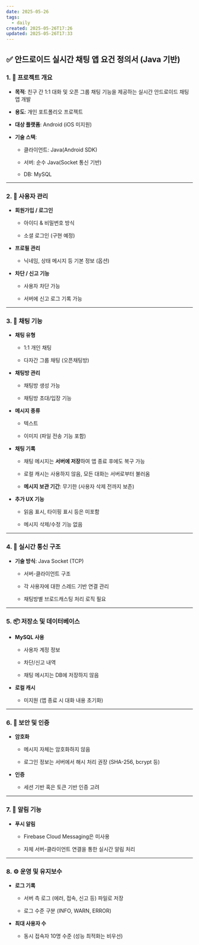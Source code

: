 ```yaml
---
date: 2025-05-26
tags:
  - daily
created: 2025-05-26T17:26
updated: 2025-05-26T17:33
---
```

## ✅ **안드로이드 실시간 채팅 앱 요건 정의서 (Java 기반)**

### 1. 📌 **프로젝트 개요**

- **목적**: 친구 간 1:1 대화 및 오픈 그룹 채팅 기능을 제공하는 실시간 안드로이드 채팅 앱 개발
    
- **용도**: 개인 포트폴리오 프로젝트
    
- **대상 플랫폼**: Android (iOS 미지원)
    
- **기술 스택**:
    
    - 클라이언트: Java(Android SDK)
        
    - 서버: 순수 Java(Socket 통신 기반)
        
    - DB: MySQL
        

---

### 2. 👤 **사용자 관리**

- **회원가입 / 로그인**
    
    - 아이디 & 비밀번호 방식
        
    - 소셜 로그인 (구현 예정)
        
- **프로필 관리**
    
    - 닉네임, 상태 메시지 등 기본 정보 (옵션)
        
- **차단 / 신고 기능**
    
    - 사용자 차단 가능
        
    - 서버에 신고 로그 기록 가능
        

---

### 3. 💬 **채팅 기능**

- **채팅 유형**
    
    - 1:1 개인 채팅
        
    - 다자간 그룹 채팅 (오픈채팅방)
        
- **채팅방 관리**
    
    - 채팅방 생성 가능
        
    - 채팅방 초대/입장 기능
        
- **메시지 종류**
    
    - 텍스트
        
    - 이미지 (파일 전송 기능 포함)
        
- **채팅 기록**
    
	- 채팅 메시지는 **서버에 저장**하여 앱 종료 후에도 복구 가능
	    
	- 로컬 캐시는 사용하지 않음, 모든 대화는 서버로부터 불러옴
	    
	- **메시지 보관 기간**: 무기한 (사용자 삭제 전까지 보존)
        
- **추가 UX 기능**
    
    - 읽음 표시, 타이핑 표시 등은 미포함
        
    - 메시지 삭제/수정 기능 없음
        

---

### 4. 🔄 **실시간 통신 구조**

- **기술 방식**: Java Socket (TCP)
    
    - 서버-클라이언트 구조
        
    - 각 사용자에 대한 스레드 기반 연결 관리
        
    - 채팅방별 브로드캐스팅 처리 로직 필요
        

---

### 5. 📦 **저장소 및 데이터베이스**

- **MySQL 사용**
    
    - 사용자 계정 정보
        
    - 차단/신고 내역
        
    - 채팅 메시지는 DB에 저장하지 않음
        
- **로컬 캐시**
    
    - 미지원 (앱 종료 시 대화 내용 초기화)
        

---

### 6. 🔐 **보안 및 인증**

- **암호화**
    
    - 메시지 자체는 암호화하지 않음
        
    - 로그인 정보는 서버에서 해시 처리 권장 (SHA-256, bcrypt 등)
        
- **인증**
    
    - 세션 기반 혹은 토큰 기반 인증 고려
        

---

### 7. 🔔 **알림 기능**

- **푸시 알림**
    
    - Firebase Cloud Messaging은 미사용
        
    - 자체 서버-클라이언트 연결을 통한 실시간 알림 처리
        

---

### 8. ⚙️ **운영 및 유지보수**

- **로그 기록**
    
    - 서버 측 로그 (에러, 접속, 신고 등) 파일로 저장
        
    - 로그 수준 구분 (INFO, WARN, ERROR)
        
- **최대 사용자 수**
    
    - 동시 접속자 10명 수준 (성능 최적화는 비우선)